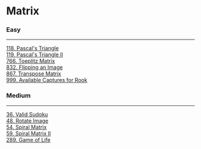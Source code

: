 # Matrix

### Easy
---
[118. Pascal's Triangle](solutions/0118-Pascal's%20Triangle.md)</br>
[119. Pascal's Triangle II](solutions/0119-Pascal's%20Triangle%20II.md)</br>
[766. Toeplitz Matrix](solutions/0766-Toeplitz%20Matrix.md)</br>
[832. Flipping an Image](solutions/0832-Flipping%20an%20Image.md)</br>
[867. Transpose Matrix](solutions/0867-Transpose%20Matrix.md)</br>
[999. Available Captures for Rook](solutions/0999-Available%20Captures%20for%20Rook.md)</br>

### Medium
---
[36. Valid Sudoku](solutions/0036-Valid%20Sudoku.md)</br>
[48. Rotate Image](solutions/0048-Rotate%20Image.md)</br>
[54. Spiral Matrix](solutions/0054-Spiral%20Matrix.md)</br>
[59. Spiral Matrix II](solutions/0059-Spiral%20Matrix%20II.md)</br>
[289. Game of Life](solutions/0289-Game%20of%20Life.md)</br>